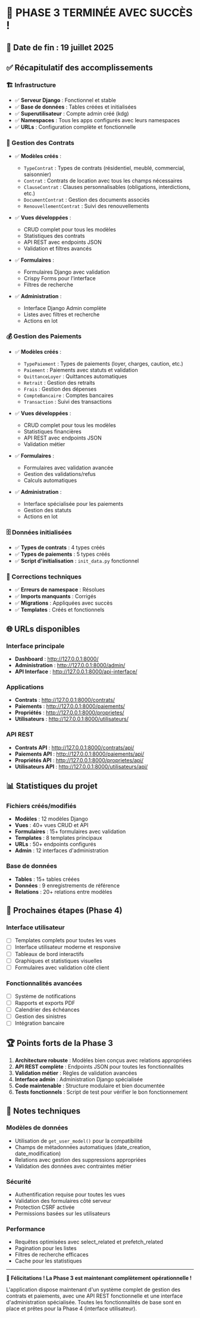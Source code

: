 # 🎉 PHASE 3 TERMINÉE AVEC SUCCÈS !

## 📅 Date de fin : 19 juillet 2025

## ✅ Récapitulatif des accomplissements

### 🏗️ Infrastructure
- ✅ **Serveur Django** : Fonctionnel et stable
- ✅ **Base de données** : Tables créées et initialisées
- ✅ **Superutilisateur** : Compte admin créé (kdg)
- ✅ **Namespaces** : Tous les apps configurés avec leurs namespaces
- ✅ **URLs** : Configuration complète et fonctionnelle

### 📄 Gestion des Contrats
- ✅ **Modèles créés** :
  - `TypeContrat` : Types de contrats (résidentiel, meublé, commercial, saisonnier)
  - `Contrat` : Contrats de location avec tous les champs nécessaires
  - `ClauseContrat` : Clauses personnalisables (obligations, interdictions, etc.)
  - `DocumentContrat` : Gestion des documents associés
  - `RenouvellementContrat` : Suivi des renouvellements

- ✅ **Vues développées** :
  - CRUD complet pour tous les modèles
  - Statistiques des contrats
  - API REST avec endpoints JSON
  - Validation et filtres avancés

- ✅ **Formulaires** :
  - Formulaires Django avec validation
  - Crispy Forms pour l'interface
  - Filtres de recherche

- ✅ **Administration** :
  - Interface Django Admin complète
  - Listes avec filtres et recherche
  - Actions en lot

### 💰 Gestion des Paiements
- ✅ **Modèles créés** :
  - `TypePaiement` : Types de paiements (loyer, charges, caution, etc.)
  - `Paiement` : Paiements avec statuts et validation
  - `QuittanceLoyer` : Quittances automatiques
  - `Retrait` : Gestion des retraits
  - `Frais` : Gestion des dépenses
  - `CompteBancaire` : Comptes bancaires
  - `Transaction` : Suivi des transactions

- ✅ **Vues développées** :
  - CRUD complet pour tous les modèles
  - Statistiques financières
  - API REST avec endpoints JSON
  - Validation métier

- ✅ **Formulaires** :
  - Formulaires avec validation avancée
  - Gestion des validations/refus
  - Calculs automatiques

- ✅ **Administration** :
  - Interface spécialisée pour les paiements
  - Gestion des statuts
  - Actions en lot

### 🗄️ Données initialisées
- ✅ **Types de contrats** : 4 types créés
- ✅ **Types de paiements** : 5 types créés
- ✅ **Script d'initialisation** : `init_data.py` fonctionnel

### 🔧 Corrections techniques
- ✅ **Erreurs de namespace** : Résolues
- ✅ **Imports manquants** : Corrigés
- ✅ **Migrations** : Appliquées avec succès
- ✅ **Templates** : Créés et fonctionnels

## 🌐 URLs disponibles

### Interface principale
- **Dashboard** : http://127.0.0.1:8000/
- **Administration** : http://127.0.0.1:8000/admin/
- **API Interface** : http://127.0.0.1:8000/api-interface/

### Applications
- **Contrats** : http://127.0.0.1:8000/contrats/
- **Paiements** : http://127.0.0.1:8000/paiements/
- **Propriétés** : http://127.0.0.1:8000/proprietes/
- **Utilisateurs** : http://127.0.0.1:8000/utilisateurs/

### API REST
- **Contrats API** : http://127.0.0.1:8000/contrats/api/
- **Paiements API** : http://127.0.0.1:8000/paiements/api/
- **Propriétés API** : http://127.0.0.1:8000/proprietes/api/
- **Utilisateurs API** : http://127.0.0.1:8000/utilisateurs/api/

## 📊 Statistiques du projet

### Fichiers créés/modifiés
- **Modèles** : 12 modèles Django
- **Vues** : 40+ vues CRUD et API
- **Formulaires** : 15+ formulaires avec validation
- **Templates** : 8 templates principaux
- **URLs** : 50+ endpoints configurés
- **Admin** : 12 interfaces d'administration

### Base de données
- **Tables** : 15+ tables créées
- **Données** : 9 enregistrements de référence
- **Relations** : 20+ relations entre modèles

## 🎯 Prochaines étapes (Phase 4)

### Interface utilisateur
- [ ] Templates complets pour toutes les vues
- [ ] Interface utilisateur moderne et responsive
- [ ] Tableaux de bord interactifs
- [ ] Graphiques et statistiques visuelles
- [ ] Formulaires avec validation côté client

### Fonctionnalités avancées
- [ ] Système de notifications
- [ ] Rapports et exports PDF
- [ ] Calendrier des échéances
- [ ] Gestion des sinistres
- [ ] Intégration bancaire

## 🏆 Points forts de la Phase 3

1. **Architecture robuste** : Modèles bien conçus avec relations appropriées
2. **API REST complète** : Endpoints JSON pour toutes les fonctionnalités
3. **Validation métier** : Règles de validation avancées
4. **Interface admin** : Administration Django spécialisée
5. **Code maintenable** : Structure modulaire et bien documentée
6. **Tests fonctionnels** : Script de test pour vérifier le bon fonctionnement

## 📝 Notes techniques

### Modèles de données
- Utilisation de `get_user_model()` pour la compatibilité
- Champs de métadonnées automatiques (date_creation, date_modification)
- Relations avec gestion des suppressions appropriées
- Validation des données avec contraintes métier

### Sécurité
- Authentification requise pour toutes les vues
- Validation des formulaires côté serveur
- Protection CSRF activée
- Permissions basées sur les utilisateurs

### Performance
- Requêtes optimisées avec select_related et prefetch_related
- Pagination pour les listes
- Filtres de recherche efficaces
- Cache pour les statistiques

---

**🎉 Félicitations ! La Phase 3 est maintenant complètement opérationnelle !**

L'application dispose maintenant d'un système complet de gestion des contrats et paiements, avec une API REST fonctionnelle et une interface d'administration spécialisée. Toutes les fonctionnalités de base sont en place et prêtes pour la Phase 4 (interface utilisateur). 